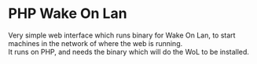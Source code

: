 # PHP Wake On Lan
Very simple web interface which runs binary for Wake On Lan, to start machines in the network of where the web is running.  
It runs on PHP, and needs the binary which will do the WoL to be installed.
